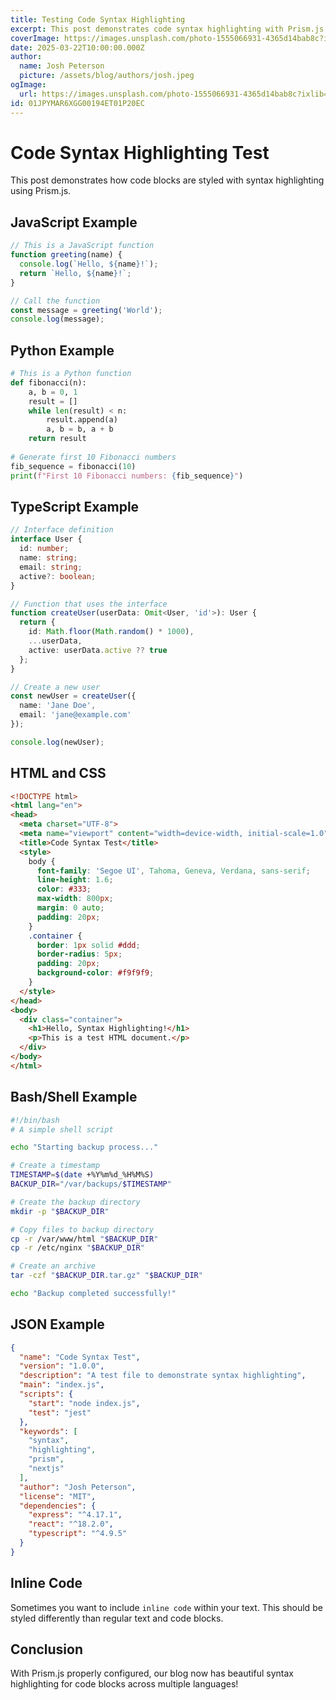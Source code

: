 ```yaml
---
title: Testing Code Syntax Highlighting
excerpt: This post demonstrates code syntax highlighting with Prism.js in our Next.js blog.
coverImage: https://images.unsplash.com/photo-1555066931-4365d14bab8c?ixlib=rb-4.0.3&ixid=M3wxMjA3fDB8MHxwaG90by1wYWdlfHx8fGVufDB8fHx8fA%3D%3D&auto=format&fit=crop&w=1770&q=80
date: 2025-03-22T10:00:00.000Z
author:
  name: Josh Peterson
  picture: /assets/blog/authors/josh.jpeg
ogImage:
  url: https://images.unsplash.com/photo-1555066931-4365d14bab8c?ixlib=rb-4.0.3&ixid=M3wxMjA3fDB8MHxwaG90by1wYWdlfHx8fGVufDB8fHx8fA%3D%3D&auto=format&fit=crop&w=1770&q=80
id: 01JPYMAR6XGG00194ET01P20EC
---
```


# Code Syntax Highlighting Test

This post demonstrates how code blocks are styled with syntax highlighting using Prism.js.

## JavaScript Example

```javascript
// This is a JavaScript function
function greeting(name) {
  console.log(`Hello, ${name}!`);
  return `Hello, ${name}!`;
}

// Call the function
const message = greeting('World');
console.log(message);
```

## Python Example

```python
# This is a Python function
def fibonacci(n):
    a, b = 0, 1
    result = []
    while len(result) < n:
        result.append(a)
        a, b = b, a + b
    return result
    
# Generate first 10 Fibonacci numbers
fib_sequence = fibonacci(10)
print(f"First 10 Fibonacci numbers: {fib_sequence}")
```

## TypeScript Example

```typescript
// Interface definition
interface User {
  id: number;
  name: string;
  email: string;
  active?: boolean;
}

// Function that uses the interface
function createUser(userData: Omit<User, 'id'>): User {
  return {
    id: Math.floor(Math.random() * 1000),
    ...userData,
    active: userData.active ?? true
  };
}

// Create a new user
const newUser = createUser({
  name: 'Jane Doe',
  email: 'jane@example.com'
});

console.log(newUser);
```

## HTML and CSS

```html
<!DOCTYPE html>
<html lang="en">
<head>
  <meta charset="UTF-8">
  <meta name="viewport" content="width=device-width, initial-scale=1.0">
  <title>Code Syntax Test</title>
  <style>
    body {
      font-family: 'Segoe UI', Tahoma, Geneva, Verdana, sans-serif;
      line-height: 1.6;
      color: #333;
      max-width: 800px;
      margin: 0 auto;
      padding: 20px;
    }
    .container {
      border: 1px solid #ddd;
      border-radius: 5px;
      padding: 20px;
      background-color: #f9f9f9;
    }
  </style>
</head>
<body>
  <div class="container">
    <h1>Hello, Syntax Highlighting!</h1>
    <p>This is a test HTML document.</p>
  </div>
</body>
</html>
```

## Bash/Shell Example

```bash
#!/bin/bash
# A simple shell script

echo "Starting backup process..."

# Create a timestamp
TIMESTAMP=$(date +%Y%m%d_%H%M%S)
BACKUP_DIR="/var/backups/$TIMESTAMP"

# Create the backup directory
mkdir -p "$BACKUP_DIR"

# Copy files to backup directory
cp -r /var/www/html "$BACKUP_DIR"
cp -r /etc/nginx "$BACKUP_DIR"

# Create an archive
tar -czf "$BACKUP_DIR.tar.gz" "$BACKUP_DIR"

echo "Backup completed successfully!"
```

## JSON Example

```json
{
  "name": "Code Syntax Test",
  "version": "1.0.0",
  "description": "A test file to demonstrate syntax highlighting",
  "main": "index.js",
  "scripts": {
    "start": "node index.js",
    "test": "jest"
  },
  "keywords": [
    "syntax",
    "highlighting",
    "prism",
    "nextjs"
  ],
  "author": "Josh Peterson",
  "license": "MIT",
  "dependencies": {
    "express": "^4.17.1",
    "react": "^18.2.0",
    "typescript": "^4.9.5"
  }
}
```

## Inline Code

Sometimes you want to include `inline code` within your text. This should be styled differently than regular text and code blocks.

## Conclusion

With Prism.js properly configured, our blog now has beautiful syntax highlighting for code blocks across multiple languages!

